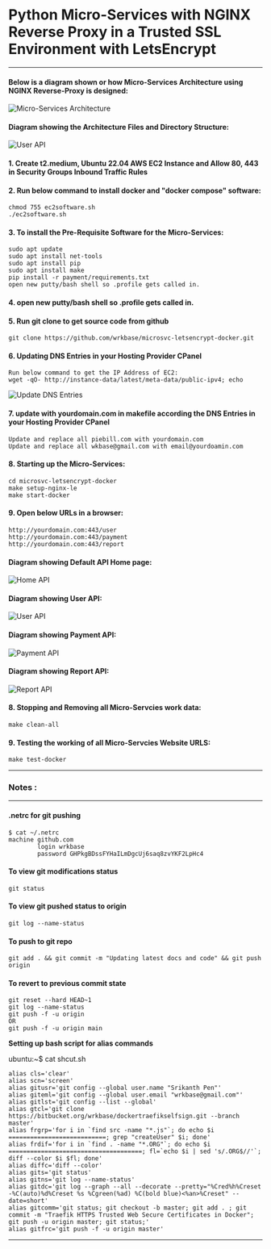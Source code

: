 # Python Micro-Services with NGINX Reverse Proxy in a Trusted SSL Environment with LetsEncrypt
---


#### Below is a diagram shown or how Micro-Services Architecture using NGINX Reverse-Proxy is designed:
![Micro-Services Architecture](imgs/learchitect.jpg "Micro-Services Architecture")


#### Diagram showing the Architecture Files and Directory Structure:
![User API](imgs/lefilesdirs.jpg "User API")


#### 1. Create t2.medium, Ubuntu 22.04 AWS EC2 Instance and Allow 80, 443 in Security Groups Inbound Traffic Rules

#### 2. Run below command to install docker and "docker compose" software:
```
chmod 755 ec2software.sh
./ec2software.sh
```

#### 3. To install the Pre-Requisite Software for the Micro-Services:
```
sudo apt update
sudo apt install net-tools
sudo apt install pip
sudo apt install make
pip install -r payment/requirements.txt
open new putty/bash shell so .profile gets called in.
```

#### 4. open new putty/bash shell so .profile gets called in.

#### 5. Run git clone to get source code from github
```
git clone https://github.com/wrkbase/microsvc-letsencrypt-docker.git
```

#### 6. Updating DNS Entries in your Hosting Provider CPanel
```
Run below command to get the IP Address of EC2:
wget -qO- http://instance-data/latest/meta-data/public-ipv4; echo
```
![Update DNS Entries](imgs/ledns.jpg "Update DNS Entries")


#### 7. update with yourdomain.com in makefile according the DNS Entries in your Hosting Provider CPanel
```
Update and replace all piebill.com with yourdomain.com
Update and replace all wkbase@gmail.com with email@yourdoamin.com
```

#### 8. Starting up the Micro-Services:
```
cd microsvc-letsencrypt-docker
make setup-nginx-le
make start-docker
```

#### 9. Open below URLs in a browser:
```
http://yourdomain.com:443/user
http://yourdomain.com:443/payment 
http://yourdomain.com:443/report 
```


#### Diagram showing Default API Home page:
![Home API](imgs/lehome.jpg "Home API")

#### Diagram showing User API:
![User API](imgs/leuser.jpg "User API")

#### Diagram showing Payment API:
![Payment API](imgs/lepayment.jpg "Payment API")

#### Diagram showing Report API:
![Report API](imgs/lereport.jpg "Report API")


#### 8. Stopping and Removing all Micro-Servcies work data:
```
make clean-all
```

#### 9. Testing the working of all Micro-Servcies Website URLS:
```
make test-docker
```


---
### Notes :
---

#### .netrc for git pushing
```
$ cat ~/.netrc
machine github.com
        login wrkbase
        password GHPkgBDssFYHaILmDgcUj6saq8zvYKF2LpHc4
```
#### To view git modifications status
```
git status
```

#### To view git pushed status to origin
```
git log --name-status
```

#### To push to git repo
```
git add . && git commit -m "Updating latest docs and code" && git push origin
```

#### To revert to previous commit state
```
git reset --hard HEAD~1
git log --name-status
git push -f -u origin
OR
git push -f -u origin main
```


**Setting up bash script for alias commands** 

ubuntu:~$ cat shcut.sh

```
alias cls='clear'
alias scn='screen'
alias gitusr='git config --global user.name "Srikanth Pen"'
alias giteml='git config --global user.email "wrkbase@gmail.com"'
alias gitlst='git config --list --global'
alias gtcl='git clone https://bitbucket.org/wrkbase/dockertraefikselfsign.git --branch master'
alias frgrp='for i in `find src -name "*.js"`; do echo $i ===========================; grep "createUser" $i; done'
alias frdif='for i in `find . -name "*.ORG"`; do echo $i =====================================; fl=`echo $i | sed 's/.ORG$//'`; diff --color $i $fl; done'
alias diffc='diff --color'
alias gits='git status'
alias gitns='git log --name-status'
alias gitdc='git log --graph --all --decorate --pretty="%Cred%h%Creset -%C(auto)%d%Creset %s %Cgreen(%ad) %C(bold blue)<%an>%Creset" --date=short'
alias gitcomm='git status; git checkout -b master; git add . ; git commit -m "Traefik HTTPS Trusted Web Secure Certificates in Docker"; git push -u origin master; git status;'
alias gitfrc='git push -f -u origin master'
```

---

